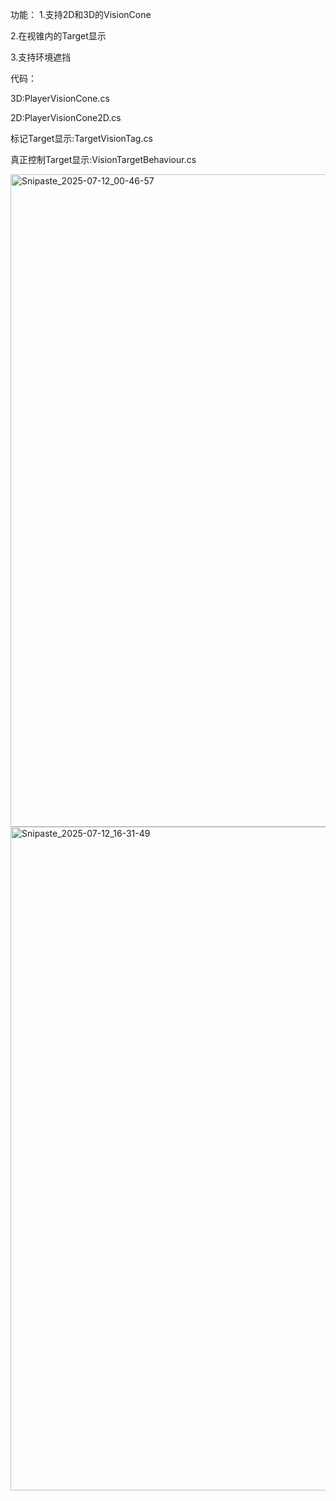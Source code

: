 功能：
1.支持2D和3D的VisionCone

2.在视锥内的Target显示

3.支持环境遮挡

代码：

3D:PlayerVisionCone.cs

2D:PlayerVisionCone2D.cs

标记Target显示:TargetVisionTag.cs

真正控制Target显示:VisionTargetBehaviour.cs




<img width="795" height="1044" alt="Snipaste_2025-07-12_00-46-57" src="https://github.com/user-attachments/assets/06674066-16ed-4582-8bef-b2422b959f8f" />


<img width="668" height="1062" alt="Snipaste_2025-07-12_16-31-49" src="https://github.com/user-attachments/assets/02527f68-4625-458a-a63d-0709a77b9ebd" />



